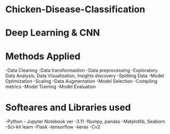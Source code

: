 # Chicken-Disease-Classification
# Deep Learning &amp; CNN
# Methods Applied

-Data Cleaning
-Data transformastion
-Data preprocessing
-Exploratory Data Analysis, Data Visualization, Insights discovery
-Splitting Data
-Model Optimization
-Scaling
-Data Augmentation
-Model Selection
-Compiling metrics
-Model Training
-Model Evaluation



# Softeares and Libraries used

-Python - Jupyter Notebook ver -3.11
-Numpy, pandas
-Matplotlib, Seaborn
-Sci-kit learn
-Flask
-tensorflow
-keras
-Cv2
